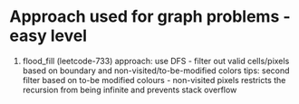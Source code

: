 # Approach used for graph problems - easy level

1. flood_fill (leetcode-733)
approach: use DFS - filter out valid cells/pixels based on boundary and non-visited/to-be-modified colors
tips: second filter based on to-be modified colours - non-visited pixels restricts the recursion from being infinite and prevents stack overflow